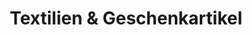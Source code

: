 ---
title: "Textilien & Geschenkartikel"
url: /muegeln/textilien-und-geschenkartikel/
shop: Kleidung
---
